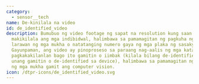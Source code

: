 ```yaml
---
category: 
  - sensor__tech
name: De-kinilala na video
id: de_identified_video
description: Bumubuo ng video footage ng sapat na resolution kung saan
  makikilala ang mga indibidwal, halimbawa sa pamamagitan ng pagkuha ng mga
  larawan ng mga mukha o natatanging numero gaya ng mga plaka ng sasakyan.
  Gayunpaman, ang video ay pinoproseso sa paraang nag-aalis ng mga katangian ng
  pagkakakilanlan bago ito gamitin o iimbak (kilala bilang de-identified bago
  unang gamitin o de-identified sa device), halimbawa sa pamamagitan ng pag-blur
  ng mga mukha gamit ang computer vision.
icon: /dtpr-icons/de_identified_video.svg
---
```

